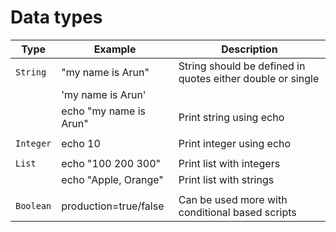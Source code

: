 # Data types

| Type                   | Example                | Description                                                |
| ---------------------- | ---------------------- | ---------------------------------------------------------- |
| `String`               | "my name is Arun"      | String should be defined in quotes either double or single |
|                        | 'my name is Arun'      |                                                            |
|                        | echo "my name is Arun" | Print string using echo                                    |
|                        |                        |                                                            |
| `Integer`              | echo 10                | Print integer using echo                                   |
|                        |                        |                                                            |
| `List`                 | echo "100 200 300"     | Print list with integers                                   |
|                        | echo "Apple, Orange"   | Print list with strings                                    |
|                        |                        |                                                            |
| `Boolean`              | production=true/false  | Can be used more with conditional based scripts            |